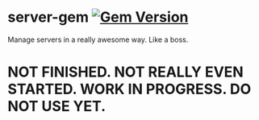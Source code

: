server-gem [![Gem Version](https://badge.fury.io/rb/server.png)](http://badge.fury.io/rb/server)
==========

Manage servers in a really awesome way. Like a boss.

NOT FINISHED. NOT REALLY EVEN STARTED. WORK IN PROGRESS. DO NOT USE YET.
===